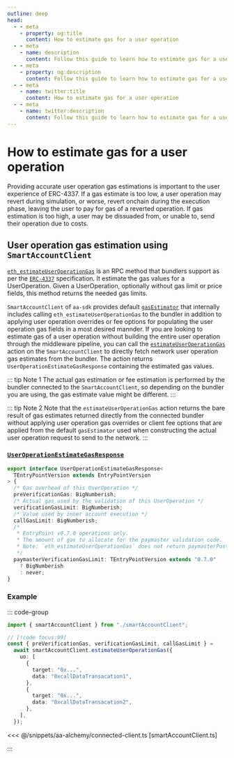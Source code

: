 ```yaml
---
outline: deep
head:
  - - meta
    - property: og:title
      content: How to estimate gas for a user operation
  - - meta
    - name: description
      content: Follow this guide to learn how to estimate gas for a user operation with Account Kit, a vertically integrated stack for building apps that support ERC-4337 and ERC-6900.
  - - meta
    - property: og:description
      content: Follow this guide to learn how to estimate gas for a user operation with Account Kit, a vertically integrated stack for building apps that support ERC-4337 and ERC-6900.
  - - meta
    - name: twitter:title
      content: How to estimate gas for a user operation
  - - meta
    - name: twitter:description
      content: Follow this guide to learn how to estimate gas for a user operation with Account Kit, a vertically integrated stack for building apps that support ERC-4337 and ERC-6900.
---
```


# How to estimate gas for a user operation

Providing accurate user operation gas estimations is important to the user experience of ERC-4337. If a gas estimate is too low, a user operation may revert during simulation, or worse, revert onchain during the execution phase, leaving the user to pay for gas of a reverted operation. If gas estimation is too high, a user may be dissuaded from, or unable to, send their operation due to costs.

## User operation gas estimation using `SmartAccountClient`

[`eth_estimateUserOperationGas`](https://docs.alchemy.com/reference/eth-estimateuseroperationgas) is an RPC method that bundlers support as per the [`ERC-4337`](https://eips.ethereum.org/EIPS/eip-4337#-eth_estimateuseroperationgas) specification. It estimate the gas values for a UserOperation. Given a UserOperation, optionally without gas limit or price fields, this method returns the needed gas limits.

`SmartAccountClient` of `aa-sdk` provides default [`gasEstimator`](/packages/aa-core/smart-account-client/middleware/index#gasEstimator) that internally includes calling `eth_estimateUserOperationGas` to the bundler in addition to applying user operation overrides or fee options for populating the user operation gas fields in a most desired mannder. If you are looking to estimate gas of a user operation without building the entire user operation through the middleware pipeline, you can call the [`estimateUserOperationGas`](/packages/aa-core/smart-account-client/actions/estimateUserOperationGas) action on the `SmartAccountClient` to directly fetch network user operation gas estimates from the bundler. The action returns `UserOperationEstimateGasResponse` containing the estimated gas values.

::: tip Note 1
The actual gas estimation or fee estimation is performed by the bundler connected to the `SmartAccountClient`, so depending on the bundler you are using, the gas estimate value might be different.
:::

::: tip Note 2
Note that the `estimateUserOperationGas` action returns the bare result of gas estimates returned directly from the connected bundler without applying user operation gas overrides or client fee options that are applied from the default `gasEstimator` used when constructing the actual user operation request to send to the network.
:::

### [`UserOperationEstimateGasResponse`](/resources/types#useroperationrstimategasresponse)

```ts
export interface UserOperationEstimateGasResponse<
  TEntryPointVersion extends EntryPointVersion
> {
  /* Gas overhead of this UserOperation */
  preVerificationGas: BigNumberish;
  /* Actual gas used by the validation of this UserOperation */
  verificationGasLimit: BigNumberish;
  /* Value used by inner account execution */
  callGasLimit: BigNumberish;
  /*
   * EntryPoint v0.7.0 operations only.
   * The amount of gas to allocate for the paymaster validation code.
   * Note: `eth_estimateUserOperationGas` does not return paymasterPostOpGasLimit.
   */
  paymasterVerificationGasLimit: TEntryPointVersion extends "0.7.0"
    ? BigNumberish
    : never;
}
```

### Example

::: code-group

```ts [example.ts]
import { smartAccountClient } from "./smartAccountClient";

// [!code focus:99]
const { preVerificationGas, verificationGasLimit, callGasLimit } =
  await smartAccountClient.estimateUserOperationGas({
    uo: [
      {
        target: "0x...",
        data: "0xcallDataTransacation1",
      },
      {
        target: "0x...",
        data: "0xcallDataTransacation2",
      },
    ],
  });
```

<<< @/snippets/aa-alchemy/connected-client.ts [smartAccountClient.ts]

:::
